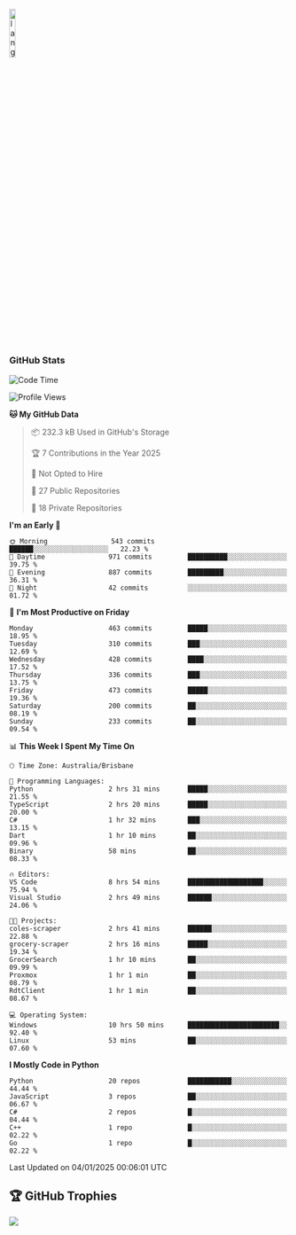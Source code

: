 <p align="left"><img width=15%" src="https://github.com/alansmathew/alansmathew/raw/master/lang.gif" alt="lang image here" /></p>

# <h3 align="left">GitHub Stats</h3>

<!--START_SECTION:waka-->
![Code Time](http://img.shields.io/badge/Code%20Time-543%20hrs%2057%20mins-blue)

![Profile Views](http://img.shields.io/badge/Profile%20Views-1-blue)

**🐱 My GitHub Data** 

> 📦 232.3 kB Used in GitHub's Storage 
 > 
> 🏆 7 Contributions in the Year 2025
 > 
> 🚫 Not Opted to Hire
 > 
> 📜 27 Public Repositories 
 > 
> 🔑 18 Private Repositories 
 > 
**I'm an Early 🐤** 

```text
🌞 Morning                543 commits         ██████░░░░░░░░░░░░░░░░░░░   22.23 % 
🌆 Daytime                971 commits         ██████████░░░░░░░░░░░░░░░   39.75 % 
🌃 Evening                887 commits         █████████░░░░░░░░░░░░░░░░   36.31 % 
🌙 Night                  42 commits          ░░░░░░░░░░░░░░░░░░░░░░░░░   01.72 % 
```
📅 **I'm Most Productive on Friday** 

```text
Monday                   463 commits         █████░░░░░░░░░░░░░░░░░░░░   18.95 % 
Tuesday                  310 commits         ███░░░░░░░░░░░░░░░░░░░░░░   12.69 % 
Wednesday                428 commits         ████░░░░░░░░░░░░░░░░░░░░░   17.52 % 
Thursday                 336 commits         ███░░░░░░░░░░░░░░░░░░░░░░   13.75 % 
Friday                   473 commits         █████░░░░░░░░░░░░░░░░░░░░   19.36 % 
Saturday                 200 commits         ██░░░░░░░░░░░░░░░░░░░░░░░   08.19 % 
Sunday                   233 commits         ██░░░░░░░░░░░░░░░░░░░░░░░   09.54 % 
```


📊 **This Week I Spent My Time On** 

```text
🕑︎ Time Zone: Australia/Brisbane

💬 Programming Languages: 
Python                   2 hrs 31 mins       █████░░░░░░░░░░░░░░░░░░░░   21.55 % 
TypeScript               2 hrs 20 mins       █████░░░░░░░░░░░░░░░░░░░░   20.00 % 
C#                       1 hr 32 mins        ███░░░░░░░░░░░░░░░░░░░░░░   13.15 % 
Dart                     1 hr 10 mins        ██░░░░░░░░░░░░░░░░░░░░░░░   09.96 % 
Binary                   58 mins             ██░░░░░░░░░░░░░░░░░░░░░░░   08.33 % 

🔥 Editors: 
VS Code                  8 hrs 54 mins       ███████████████████░░░░░░   75.94 % 
Visual Studio            2 hrs 49 mins       ██████░░░░░░░░░░░░░░░░░░░   24.06 % 

🐱‍💻 Projects: 
coles-scraper            2 hrs 41 mins       ██████░░░░░░░░░░░░░░░░░░░   22.88 % 
grocery-scraper          2 hrs 16 mins       █████░░░░░░░░░░░░░░░░░░░░   19.34 % 
GrocerSearch             1 hr 10 mins        ██░░░░░░░░░░░░░░░░░░░░░░░   09.99 % 
Proxmox                  1 hr 1 min          ██░░░░░░░░░░░░░░░░░░░░░░░   08.79 % 
RdtClient                1 hr 1 min          ██░░░░░░░░░░░░░░░░░░░░░░░   08.67 % 

💻 Operating System: 
Windows                  10 hrs 50 mins      ███████████████████████░░   92.40 % 
Linux                    53 mins             ██░░░░░░░░░░░░░░░░░░░░░░░   07.60 % 
```

**I Mostly Code in Python** 

```text
Python                   20 repos            ███████████░░░░░░░░░░░░░░   44.44 % 
JavaScript               3 repos             ██░░░░░░░░░░░░░░░░░░░░░░░   06.67 % 
C#                       2 repos             █░░░░░░░░░░░░░░░░░░░░░░░░   04.44 % 
C++                      1 repo              █░░░░░░░░░░░░░░░░░░░░░░░░   02.22 % 
Go                       1 repo              █░░░░░░░░░░░░░░░░░░░░░░░░   02.22 % 
```




 Last Updated on 04/01/2025 00:06:01 UTC
<!--END_SECTION:waka-->

## 🏆 GitHub Trophies

![](https://github-profile-trophy.vercel.app/?username=samh06&theme=discord&no-frame=true&no-bg=false&margin-w=4)
